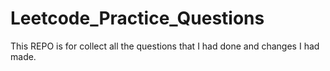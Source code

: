 # Leetcode_Practice_Questions
This REPO is for collect all the questions that I had done and changes I had made.
